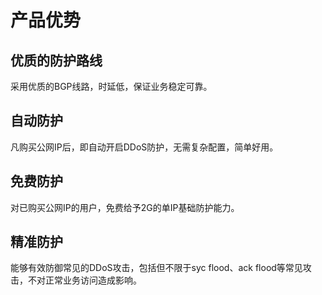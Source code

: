 # 产品优势

## 优质的防护路线

采用优质的BGP线路，时延低，保证业务稳定可靠。

## 自动防护

凡购买公网IP后，即自动开启DDoS防护，无需复杂配置，简单好用。

## 免费防护

对已购买公网IP的用户，免费给予2G的单IP基础防护能力。

## 精准防护

能够有效防御常见的DDoS攻击，包括但不限于syc flood、ack flood等常见攻击，不对正常业务访问造成影响。
